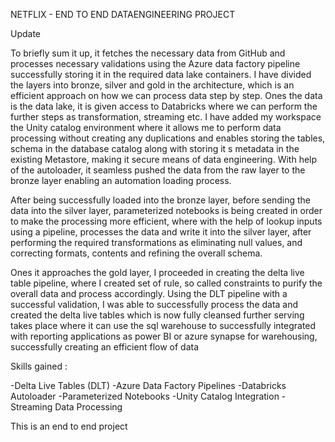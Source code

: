 NETFLIX - END TO END DATAENGINEERING PROJECT 

Update

To briefly sum it up, it fetches the necessary data from GitHub and processes necessary validations using the Azure data factory pipeline successfully storing it in the required data lake containers. I have divided the layers into bronze, silver and gold in the architecture, which is an efficient approach on how we can process data step by step. Ones the data is the data lake, it is given access to Databricks where we can perform the further steps as transformation, streaming etc. I have added my workspace the Unity catalog environment where it allows me to perform data processing without creating any duplications and enables storing the tables, schema in the database catalog along with storing it s metadata in the existing Metastore, making it secure means of data engineering. With help of the autoloader, it seamless pushed the data from the raw layer to the bronze layer enabling an automation loading process.

After being successfully loaded into the bronze layer, before sending the data into the silver layer, parameterized notebooks is being created in order to make the processing more efficient, where with the help of lookup inputs using a pipeline, processes the data and write it into the silver layer, after performing the required transformations as eliminating null values, and correcting formats, contents and refining the overall schema.

Ones it approaches the gold layer, I proceeded in creating the delta live table pipeline, where I created set of rule, so called constraints to purify the overall data and process accordingly. Using the DLT pipeline with a successful validation, I was able to successfully process the data and created the delta live tables which is now fully cleansed further serving takes place where it can use the sql warehouse to successfully integrated with reporting applications as power BI or azure synapse for warehousing, successfully creating an efficient flow of data

Skills gained :

-Delta Live Tables (DLT) -Azure Data Factory Pipelines -Databricks Autoloader -Parameterized Notebooks -Unity Catalog Integration -Streaming Data Processing

This is an end to end project
